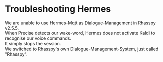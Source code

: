 # Troubleshooting Hermes

We are unable to use Hermes-Mqtt as Dialogue-Management in Rhasspy v2.5.5.  
When Precise detects our wake-word, Hermes does not activate Kaldi to recognise our voice commands.  
It simply stops the session.  
We switched to Rhasspy's own Dialogue-Management-System, just called "Rhasspy".
